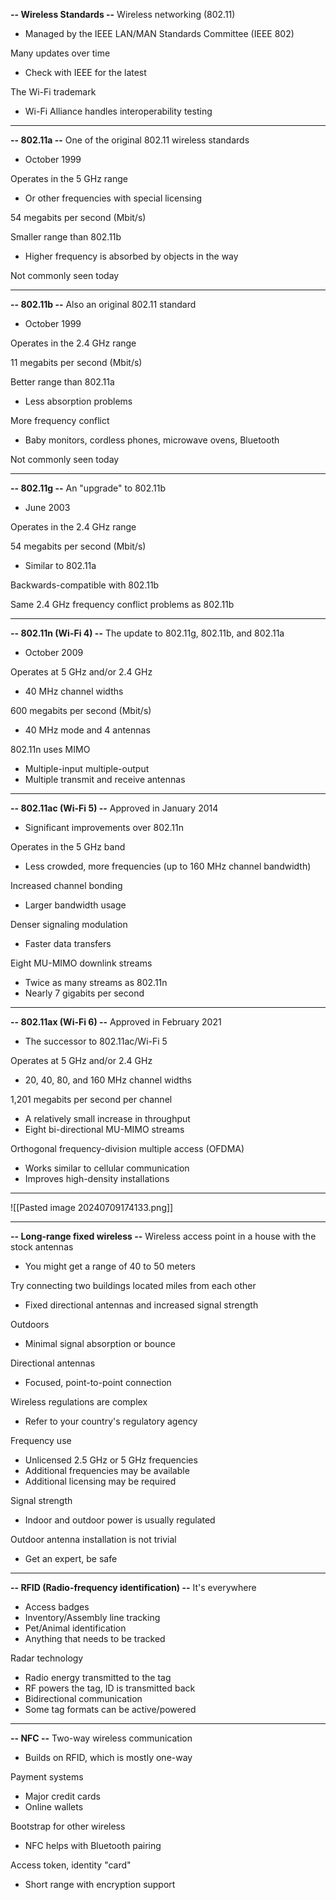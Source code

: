 **-- Wireless Standards --**
Wireless networking (802.11)
- Managed by the IEEE LAN/MAN Standards Committee (IEEE 802)

Many updates over time
- Check with IEEE for the latest

The Wi-Fi trademark
- Wi-Fi Alliance handles interoperability testing
---
**-- 802.11a --**
One of the original 802.11 wireless standards
- October 1999

Operates in the 5 GHz range
- Or other frequencies with special licensing

54 megabits per second (Mbit/s)

Smaller range than 802.11b
- Higher frequency is absorbed by objects in the way

Not commonly seen today

---
**-- 802.11b --**
Also an original 802.11 standard
- October 1999

Operates in the 2.4 GHz range

11 megabits per second (Mbit/s)

Better range than 802.11a
- Less absorption problems

More frequency conflict
- Baby monitors, cordless phones, microwave ovens, Bluetooth

Not commonly seen today

---
**-- 802.11g --**
An "upgrade" to 802.11b
- June 2003

Operates in the 2.4 GHz range

54 megabits per second (Mbit/s)
- Similar to 802.11a

Backwards-compatible with 802.11b

Same 2.4 GHz frequency conflict problems as 802.11b

---
**-- 802.11n (Wi-Fi 4) --**
The update to 802.11g, 802.11b, and 802.11a
- October 2009

Operates at 5 GHz and/or 2.4 GHz
- 40 MHz channel widths

600 megabits per second (Mbit/s)
- 40 MHz mode and 4 antennas

802.11n uses MIMO
- Multiple-input multiple-output
- Multiple transmit and receive antennas
---
**-- 802.11ac (Wi-Fi 5) --**
Approved in January 2014
- Significant improvements over 802.11n

Operates in the 5 GHz band
- Less crowded, more frequencies (up to 160 MHz channel bandwidth)

Increased channel bonding
- Larger bandwidth usage

Denser signaling modulation
- Faster data transfers

Eight MU-MIMO downlink streams
- Twice as many streams as 802.11n
- Nearly 7 gigabits per second
---
**-- 802.11ax (Wi-Fi 6) --**
Approved in February 2021
- The successor to 802.11ac/Wi-Fi 5

Operates at 5 GHz and/or 2.4 GHz
- 20, 40, 80, and 160 MHz channel widths

1,201 megabits per second per channel
- A relatively small increase in throughput
- Eight bi-directional MU-MIMO streams

Orthogonal frequency-division multiple access (OFDMA)
- Works similar to cellular communication
- Improves high-density installations
---
 ![[Pasted image 20240709174133.png]]

---
**-- Long-range fixed wireless --**
Wireless access point in a house with the stock antennas
- You might get a range of 40 to 50 meters

Try connecting two buildings located miles from each other
- Fixed directional antennas and increased signal strength

Outdoors
- Minimal signal absorption or bounce

Directional antennas
- Focused, point-to-point connection

Wireless regulations are complex
- Refer to your country's regulatory agency

Frequency use
- Unlicensed 2.5 GHz or 5 GHz frequencies
- Additional frequencies may be available
- Additional licensing may be required

Signal strength
- Indoor and outdoor power is usually regulated

Outdoor antenna installation is not trivial
- Get an expert, be safe
---
**-- RFID (Radio-frequency identification) --**
It's everywhere
- Access badges
- Inventory/Assembly line tracking
- Pet/Animal identification
- Anything that needs to be tracked

Radar technology
- Radio energy transmitted to the tag
- RF powers the tag, ID is transmitted back
- Bidirectional communication
- Some tag formats can be active/powered
---
**-- NFC --**
Two-way wireless communication
- Builds on RFID, which is mostly one-way

Payment systems
- Major credit cards
- Online wallets

Bootstrap for other wireless
- NFC helps with Bluetooth pairing

Access token, identity "card"
- Short range with encryption support
